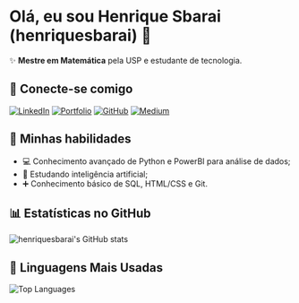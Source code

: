 # Olá, eu sou Henrique Sbarai (henriquesbarai) 👋

✨ **Mestre em Matemática** pela USP e estudante de tecnologia.

## 📨 Conecte-se comigo
[![LinkedIn](https://img.shields.io/badge/LinkedIn-0077B5?style=for-the-badge&logo=linkedin&logoColor=white)](https://www.linkedin.com/in/henrique-sbarai/)
[![Portfolio](https://img.shields.io/badge/Portfolio-FF5722?style=for-the-badge&logo=todoist&logoColor=white)](https://portfolio-henrique-sbarai.framer.ai/)
[![GitHub](https://img.shields.io/badge/GitHub-100000?style=for-the-badge&logo=github&logoColor=white)](https://github.com/henriquesbarai)
[![Medium](https://img.shields.io/badge/-Medium-%23000000?style=for-the-badge&logo=medium&logoColor=white)](https://medium.com/@henriquesbarai)


## 💪 **Minhas habilidades**
- 💻 Conhecimento avançado de Python e PowerBI para análise de dados;
- 🤖 Estudando inteligência artificial;
- ➕ Conhecimento básico de SQL, HTML/CSS e Git.


## 📊 Estatísticas no GitHub
![henriquesbarai's GitHub stats](https://github-readme-stats.vercel.app/api?username=henriquesbarai&show_icons=true&theme=dracula&hide=stars&hide_title=true)


## 🚀 Linguagens Mais Usadas
![Top Languages](https://github-readme-stats.vercel.app/api/top-langs/?username=henriquesbarai&layout=compact&theme=dracula)